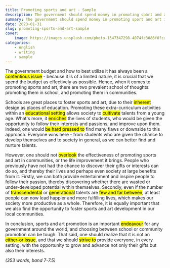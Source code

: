```yaml
---
title: Promoting sports and art - Sample
description: The government should spend money in promoting sport and art in school, rather than sponsoring professional sports and art events in communities. To what extent do you agree or disagree? (Government)
summary: The government should spend money in promoting sport and art in school, rather than sponsoring professional sports and art events in communities. To what extent do you agree or disagree? (Government)
date: 2023-01-31
slug: promoting-sports-and-art-sample
cover:
    image: https://images.unsplash.com/photo-1547347298-4074fc3086f0?crop=entropy&cs=tinysrgb&fit=max&fm=jpg&ixid=MnwxMTc3M3wwfDF8c2VhcmNofDE4fHxzcG9ydHxlbnwwfHx8fDE2NzUxNDU4MjI&ixlib=rb-4.0.3&q=80&w=2000
categories:
    - english
    - writing
    - sample
---
```


The government budget and how to best utilize it has always been a <mark>contentious issue</mark> - because it is of a limited nature, it is crucial that we spend the budget as effectively as possible. Hence, when it comes to promoting sports and art, there are two prevalent school of thoughts: promoting them in school, and promoting them in communities.

Schools are great places to foster sports and art, due to their <mark>inherent</mark> design as places of education. Promoting these extra-curriculum activities within an <mark>educational setting</mark> allows society to <mark>cultivate</mark> talents from a young age. What's more, it <mark>enriches</mark> the lives of students, who would be given the opportunity to follow their interests and passions, and improve upon them. Indeed, one would <mark>be hard pressed to</mark> find many flaws or downside to this approach. Everyone wins here - from students who are given the chance to develop themselves and to society in general, as we can better find and nurture talents.

However, one should not <mark>overlook</mark> the effectiveness of promoting sports and art in communities, or the life improvement it brings. People who previously have not had the chance to discover their gifts or interests can do so, and thereby their lives and perhaps even society at large benefits from it. Firstly, we can both provide entertainment and inspire people to follow their passion, thereby discovering whether there are wasted or under-developed potential within themselves. Secondly, even if the number of <mark>transcendental</mark> or <mark>generational</mark> talents are <mark>few and far between</mark>, at least people can now lead happier and more fulfilling lives, which makes our society more productive as a whole. Therefore, it is equally important that we also find the opportunity to foster sports and art development in our local communities.

In conclusion, sports and art promotion is an important <mark>endeavour</mark> for any government around the world, and choosing between school or community promotion can be tough. That said, one should realize that it is not an <mark>either-or issue</mark>, and that we should <mark>strive to</mark> provide everyone, in every setting, with the opportunity to grow and advance not only their gifts but also their interests.

*(353 words, band 7-7.5)*
